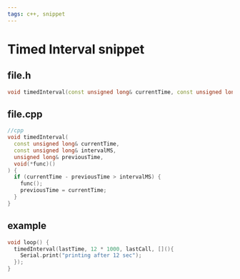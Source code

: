 ```yaml
---
tags: c++, snippet
---
```


# Timed Interval snippet

## file.h

```cpp
void timedInterval(const unsigned long& currentTime, const unsigned long& intervalMS, unsigned long& previousTime, void(*func)());
```

## file.cpp

```cpp
//cpp
void timedInterval(
  const unsigned long& currentTime,
  const unsigned long& intervalMS,
  unsigned long& previousTime,
  void(*func)()
) {
  if (currentTime - previousTime > intervalMS) {
    func();
    previousTime = currentTime;
  }
}
```

## example

```cpp
void loop() {
  timedInterval(lastTime, 12 * 1000, lastCall, [](){
    Serial.print("printing after 12 sec");
  });
}
```
